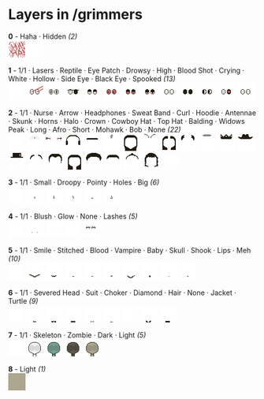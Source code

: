# Layers in /grimmers

**0** -  Haha · Hidden  _(2)_ <br>
![](0_0.png "0 - Haha") 
![](0_1.png "1 - Hidden") 


**1** -  1/1 · Lasers · Reptile · Eye Patch · Drowsy · High · Blood Shot · Crying · White · Hollow · Side Eye · Black Eye · Spooked  _(13)_ <br>
![](1_0.png "0 - 1/1") 
![](1_1.png "1 - Lasers") 
![](1_2.png "2 - Reptile") 
![](1_3.png "3 - Eye Patch") 
![](1_4.png "4 - Drowsy") 
![](1_5.png "5 - High") 
![](1_6.png "6 - Blood Shot") 
![](1_7.png "7 - Crying") 
![](1_8.png "8 - White") 
![](1_9.png "9 - Hollow") 
![](1_10.png "10 - Side Eye") 
![](1_11.png "11 - Black Eye") 
![](1_12.png "12 - Spooked") 


**2** -  1/1 · Nurse · Arrow · Headphones · Sweat Band · Curl · Hoodie · Antennae · Skunk · Horns · Halo · Crown · Cowboy Hat · Top Hat · Balding · Widows Peak · Long · Afro · Short · Mohawk · Bob · None  _(22)_ <br>
![](2_0.png "0 - 1/1") 
![](2_1.png "1 - Nurse") 
![](2_2.png "2 - Arrow") 
![](2_3.png "3 - Headphones") 
![](2_4.png "4 - Sweat Band") 
![](2_5.png "5 - Curl") 
![](2_6.png "6 - Hoodie") 
![](2_7.png "7 - Antennae") 
![](2_8.png "8 - Skunk") 
![](2_9.png "9 - Horns") 
![](2_10.png "10 - Halo") 
![](2_11.png "11 - Crown") 
![](2_12.png "12 - Cowboy Hat") 
![](2_13.png "13 - Top Hat") 
![](2_14.png "14 - Balding") 
![](2_15.png "15 - Widows Peak") 
![](2_16.png "16 - Long") 
![](2_17.png "17 - Afro") 
![](2_18.png "18 - Short") 
![](2_19.png "19 - Mohawk") 
![](2_20.png "20 - Bob") 
![](2_21.png "21 - None") 


**3** -  1/1 · Small · Droopy · Pointy · Holes · Big  _(6)_ <br>
![](3_0.png "0 - 1/1") 
![](3_1.png "1 - Small") 
![](3_2.png "2 - Droopy") 
![](3_3.png "3 - Pointy") 
![](3_4.png "4 - Holes") 
![](3_5.png "5 - Big") 


**4** -  1/1 · Blush · Glow · None · Lashes  _(5)_ <br>
![](4_0.png "0 - 1/1") 
![](4_1.png "1 - Blush") 
![](4_2.png "2 - Glow") 
![](4_3.png "3 - None") 
![](4_4.png "4 - Lashes") 


**5** -  1/1 · Smile · Stitched · Blood · Vampire · Baby · Skull · Shook · Lips · Meh  _(10)_ <br>
![](5_0.png "0 - 1/1") 
![](5_1.png "1 - Smile") 
![](5_2.png "2 - Stitched") 
![](5_3.png "3 - Blood") 
![](5_4.png "4 - Vampire") 
![](5_5.png "5 - Baby") 
![](5_6.png "6 - Skull") 
![](5_7.png "7 - Shook") 
![](5_8.png "8 - Lips") 
![](5_9.png "9 - Meh") 


**6** -  1/1 · Severed Head · Suit · Choker · Diamond · Hair · None · Jacket · Turtle  _(9)_ <br>
![](6_0.png "0 - 1/1") 
![](6_1.png "1 - Severed Head") 
![](6_2.png "2 - Suit") 
![](6_3.png "3 - Choker") 
![](6_4.png "4 - Diamond") 
![](6_5.png "5 - Hair") 
![](6_6.png "6 - None") 
![](6_7.png "7 - Jacket") 
![](6_8.png "8 - Turtle") 


**7** -  1/1 · Skeleton · Zombie · Dark · Light  _(5)_ <br>
![](7_0.png "0 - 1/1") 
![](7_1.png "1 - Skeleton") 
![](7_2.png "2 - Zombie") 
![](7_3.png "3 - Dark") 
![](7_4.png "4 - Light") 


**8** -  Light  _(1)_ <br>
![](8_0.png "0 - Light") 


